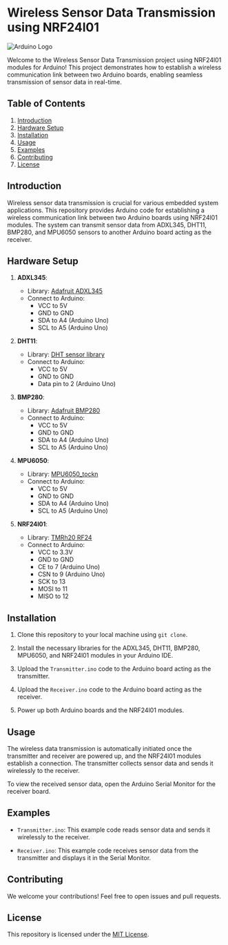 # Wireless Sensor Data Transmission using NRF24l01

![Arduino Logo](https://www.arduino.cc/en/uploads/Arduino_logo.svg)

Welcome to the Wireless Sensor Data Transmission project using NRF24l01 modules for Arduino! This project demonstrates how to establish a wireless communication link between two Arduino boards, enabling seamless transmission of sensor data in real-time.

## Table of Contents

1. [Introduction](#introduction)
2. [Hardware Setup](#hardware-setup)
3. [Installation](#installation)
4. [Usage](#usage)
5. [Examples](#examples)
6. [Contributing](#contributing)
7. [License](#license)

## Introduction

Wireless sensor data transmission is crucial for various embedded system applications. This repository provides Arduino code for establishing a wireless communication link between two Arduino boards using NRF24l01 modules. The system can transmit sensor data from ADXL345, DHT11, BMP280, and MPU6050 sensors to another Arduino board acting as the receiver.

## Hardware Setup

1. **ADXL345**:
   - Library: [Adafruit ADXL345](https://github.com/adafruit/Adafruit_ADXL345)
   - Connect to Arduino:
     - VCC to 5V
     - GND to GND
     - SDA to A4 (Arduino Uno)
     - SCL to A5 (Arduino Uno)

2. **DHT11**:
   - Library: [DHT sensor library](https://github.com/adafruit/DHT-sensor-library)
   - Connect to Arduino:
     - VCC to 5V
     - GND to GND
     - Data pin to 2 (Arduino Uno)

3. **BMP280**:
   - Library: [Adafruit BMP280](https://github.com/adafruit/Adafruit_BMP280_Library)
   - Connect to Arduino:
     - VCC to 5V
     - GND to GND
     - SDA to A4 (Arduino Uno)
     - SCL to A5 (Arduino Uno)

4. **MPU6050**:
   - Library: [MPU6050_tockn](https://github.com/tockn/MPU6050_tockn)
   - Connect to Arduino:
     - VCC to 5V
     - GND to GND
     - SDA to A4 (Arduino Uno)
     - SCL to A5 (Arduino Uno)

5. **NRF24l01**:
   - Library: [TMRh20 RF24](https://github.com/nRF24/RF24)
   - Connect to Arduino:
     - VCC to 3.3V
     - GND to GND
     - CE to 7 (Arduino Uno)
     - CSN to 9 (Arduino Uno)
     - SCK to 13
     - MOSI to 11
     - MISO to 12

## Installation

1. Clone this repository to your local machine using `git clone`.

2. Install the necessary libraries for the ADXL345, DHT11, BMP280, MPU6050, and NRF24l01 modules in your Arduino IDE.

3. Upload the `Transmitter.ino` code to the Arduino board acting as the transmitter.

4. Upload the `Receiver.ino` code to the Arduino board acting as the receiver.

5. Power up both Arduino boards and the NRF24l01 modules.

## Usage

The wireless data transmission is automatically initiated once the transmitter and receiver are powered up, and the NRF24l01 modules establish a connection. The transmitter collects sensor data and sends it wirelessly to the receiver.

To view the received sensor data, open the Arduino Serial Monitor for the receiver board.

## Examples

- `Transmitter.ino`: This example code reads sensor data and sends it wirelessly to the receiver.

- `Receiver.ino`: This example code receives sensor data from the transmitter and displays it in the Serial Monitor.

## Contributing

We welcome your contributions! Feel free to open issues and pull requests.

## License

This repository is licensed under the [MIT License](LICENSE).
